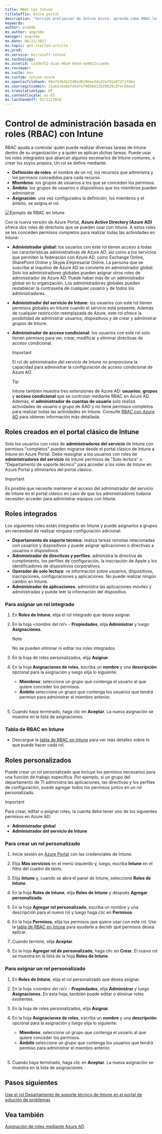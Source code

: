 ```yaml
---
title: RBAC con Intune
titleSuffix: Azure portal
description: "Versión preliminar de Intune Azure: aprenda cómo RBAC le permite controlar quién puede realizar acciones y efectuar cambios."
keywords: 
author: arob98
ms.author: angrobe
manager: angrobe
ms.date: 06/21/2017
ms.topic: get-started-article
ms.prod: 
ms.service: microsoft-intune
ms.technology: 
ms.assetid: ca3de752-3caa-46a4-b4ed-ee9012ccae8e
ms.reviewer: 
ms.suite: ems
ms.custom: intune-azure
ms.openlocfilehash: 99af53b3b22d0ed0196ee3dcd7af91a972f1f0be
ms.sourcegitcommit: 22ab1c6a6bfeb4fef9850d12b29829c3fecbbeed
ms.translationtype: HT
ms.contentlocale: es-ES
ms.lasthandoff: 01/12/2018
---
```

# <a name="role-based-administration-control-rbac-with-intune"></a>Control de administración basada en roles (RBAC) con Intune

RBAC ayuda a controlar quién puede realizar diversas tareas de Intune dentro de su organización y a quién se aplican dichas tareas. Puede usar los roles integrados que abarcan algunos escenarios de Intune comunes, o crear los suyos propios. Un rol se define mediante:

- **Definición de roles**: el nombre de un rol, los recursos que administra y los permisos concedidos para cada recurso.
- **Miembros**: los grupos de usuarios a los que se conceden los permisos.
- **Ámbito**: los grupos de usuarios o dispositivos que los miembros pueden administrar.
- **Asignación**: una vez configurados la definición, los miembros y el ámbito, se asigna el rol.

![Ejemplo de RBAC en Intune](./media/intune-rbac-1.PNG)

Con la nueva versión de Azure Portal, **Azure Active Directory (Azure AD)** ofrece dos roles de directorio que se pueden usar con Intune. A estos roles se les conceden permisos completos para realizar todas las actividades en Intune:

- **Administrador global:** los usuarios con este rol tienen acceso a todas las características administrativas de Azure AD, así como a los servicios que permiten la federación con Azure AD, como Exchange Online, SharePoint Online y Skype Empresarial Online. La persona que se suscribe al inquilino de Azure AD se convierte en administrador global. Solo los administradores globales pueden asignar otros roles de administrador de Azure AD. Puede haber más de un administrador global en tu organización. Los administradores globales pueden restablecer la contraseña de cualquier usuario y de todos los administradores.

- **Administrador del servicio de Intune:** los usuarios con este rol tienen permisos globales en Intune cuando el servicio está presente. Además de cualquier restricción reemplazada de Azure, este rol ofrece la posibilidad de administrar usuarios, dispositivos y de crear y administrar grupos de Intune.

- **Administrador de acceso condicional:** los usuarios con este rol solo tienen permisos para ver, crear, modificar y eliminar directivas de acceso condicional.

    > [!IMPORTANT]
    > El rol de administrador del servicio de Intune no proporciona la capacidad para administrar la configuración de acceso condicional de Azure AD.

    > [!TIP]
    > Intune también muestra tres extensiones de Azure AD: **usuarios**, **grupos** y **acceso condicional** que se controlan mediante RBAC en Azure AD. Además, el **administrador de cuentas de usuario** solo realiza actividades de usuario o grupo de AAD y no tiene permisos completos para realizar todas las actividades en Intune. Consulte [RBAC con Azure AD](https://docs.microsoft.com/azure/active-directory/active-directory-assign-admin-roles) para obtener información más detallada.

## <a name="roles-created-in-the-intune-classic-portal"></a>Roles creados en el portal clásico de Intune

Solo los usuarios con roles de **administradores del servicio** de Intune con permisos "completos" pueden migrarse desde el portal clásico de Intune a Intune en Azure Portal. Debe reasignar a los usuarios con roles de **administradores del servicio** de Intune permisos de "Solo lectura" o "Departamento de soporte técnico" para acceder a los roles de Intune en Azure Portal y eliminarlos del portal clásico.

> [!IMPORTANT]
> Es posible que necesite mantener el acceso del administrador del servicio de Intune en el portal clásico en caso de que los administradores todavía necesiten acceder para administrar equipos con Intune.

## <a name="built-in-roles"></a>Roles integrados

Los siguientes roles están integrados en Intune y puede asignarlos a grupos sin necesidad de realizar ninguna configuración adicional:

- **Departamento de soporte técnico**: realiza tareas remotas relacionadas con usuarios y dispositivos y puede asignar aplicaciones o directivas a usuarios o dispositivos.
- **Administrador de directivas y perfiles**: administra la directiva de cumplimiento, los perfiles de configuración, la inscripción de Apple y los identificadores de dispositivos corporativos.
- **Operador de solo lectura**: ve información sobre usuarios, dispositivos, inscripciones, configuraciones y aplicaciones. No puede realizar ningún cambio en Intune.
- **Administrador de aplicaciones**: administra las aplicaciones móviles y administradas y puede leer la información del dispositivo.

### <a name="to-assign-a-built-in-role"></a>Para asignar un rol integrado

1. En **Roles de Intune**, elija el rol integrado que desea asignar.

2. En la hoja <*nombre del rol*> - **Propiedades**, elija **Administrar** y luego **Asignaciones**.

    > [!NOTE]
    > No se pueden eliminar ni editar los roles integrados

3. En la hoja de roles personalizados, elija **Asignar**.

4. En la hoja **Asignaciones de roles**, escriba un **nombre** y una **descripción** opcional para la asignación y luego elija lo siguiente:
    - **Miembros**: seleccione un grupo que contenga el usuario al que quiere conceder los permisos.
    - **Ámbito** seleccione un grupo que contenga los usuarios que tendrá permiso para administrar el miembro anterior.
<br></br>
5. Cuando haya terminado, haga clic en **Aceptar**. La nueva asignación se muestra en la lista de asignaciones.

### <a name="intune-rbac-table"></a>Tabla de RBAC en Intune

- Descargue la [tabla de RBAC en Intune](https://gallery.technet.microsoft.com/Intune-RBAC-table-2e3c9a1a) para ver más detalles sobre lo que puede hacer cada rol.

## <a name="custom-roles"></a>Roles personalizados

Puede crear un rol personalizado que incluye los permisos necesarios para una función de trabajo específica. Por ejemplo, si un grupo del departamento de TI administra las aplicaciones, las directivas y los perfiles de configuración, puede agregar todos los permisos juntos en un rol personalizado.

> [!IMPORTANT]
> Para crear, editar o asignar roles, la cuenta debe tener uno de los siguientes permisos en Azure AD:
> - **Administrador global**
> - **Administrador del servicio de Intune**

### <a name="to-create-a-custom-role"></a>Para crear un rol personalizado

1. Inicie sesión en [Azure Portal](https://portal.azure.com) con las credenciales de Intune.

2. Elija **Más servicios** en el menú izquierdo y, luego, escriba **Intune** en el filtro del cuadro de texto.

3. Elija **Intune** y, cuando se abra el panel de Intune, seleccione **Roles de Intune**.

4. En la hoja **Roles de Intune**, elija **Roles de Intune** y después **Agregar personalizado**.

5. En la hoja **Agregar rol personalizado**, escriba un nombre y una descripción para el nuevo rol y luego haga clic en **Permisos**.

3. En la hoja **Permisos**, elija los permisos que quiere usar con este rol. Use la [tabla de RBAC en Intune](https://gallery.technet.microsoft.com/Intune-RBAC-table-2e3c9a1a) para ayudarle a decidir qué permisos desea aplicar.

4. Cuando termine, elija **Aceptar**.

5. En la hoja **Agregar rol de personalizado**, haga clic en **Crear**. El nuevo rol se muestra en la lista de la hoja **Roles de Intune**.

### <a name="to-assign-a-custom-role"></a>Para asignar un rol personalizado

1. En **Roles de Intune**, elija el rol personalizado que desea asignar.

2. En la hoja <*nombre del rol*> - **Propiedades**, elija **Administrar** y luego **Asignaciones**. En esta hoja, también puede editar o eliminar roles existentes.

3. En la hoja de roles personalizados, elija **Asignar**.

4. En la hoja **Asignaciones de roles**, escriba un **nombre** y una **descripción** opcional para la asignación y luego elija lo siguiente:
    - **Miembros**: seleccione un grupo que contenga el usuario al que quiere conceder los permisos.
    - **Ámbito** seleccione un grupo que contenga los usuarios que tendrá permiso para administrar el miembro anterior.
<br></br>
5. Cuando haya terminado, haga clic en **Aceptar**. La nueva asignación se muestra en la lista de asignaciones.

## <a name="next-steps"></a>Pasos siguientes

[Use el rol Departamento de soporte técnico de Intune en el portal de solución de problemas](help-desk-operators.md)

## <a name="see-also"></a>Vea también

[Asignación de roles mediante Azure AD](https://docs.microsoft.com/azure/active-directory/active-directory-users-assign-role-azure-portal)
